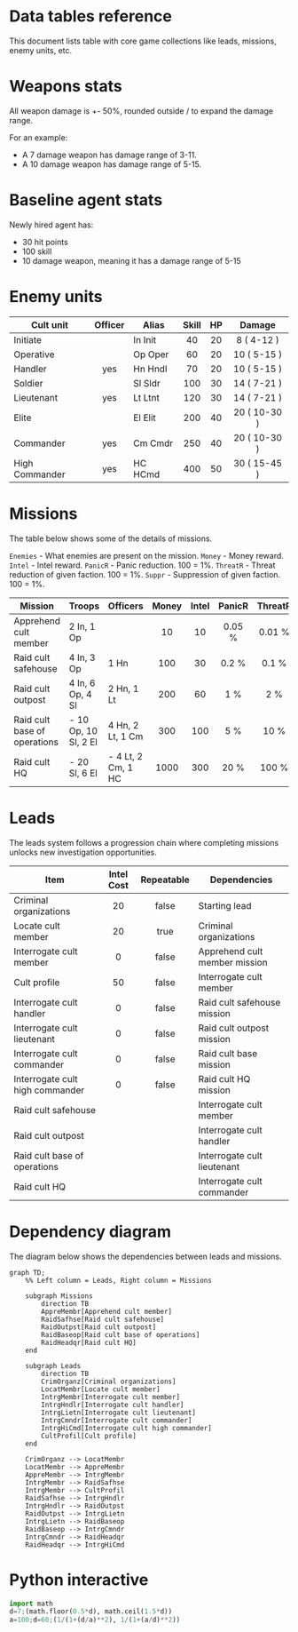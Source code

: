 # Data tables reference

This document lists table with core game collections like leads, missions, enemy units, etc.

# Weapons stats

All weapon damage is +- 50%, rounded outside / to expand the damage range.

For an example:

- A 7 damage weapon has damage range of 3-11.
- A 10 damage weapon has damage range of 5-15.

# Baseline agent stats

Newly hired agent has:

- 30 hit points
- 100 skill
- 10 damage weapon, meaning it has a damage range of 5-15

# Enemy units

| Cult unit      | Officer | Alias   | Skill | HP  |    Damage    |
| -------------- | :-----: | ------- | :---: | :-: | :----------: |
| Initiate       |         | In Init |  40   | 20  | 8 (  4-12 )  |
| Operative      |         | Op Oper |  60   | 20  | 10 (  5-15 ) |
| Handler        |   yes   | Hn Hndl |  70   | 20  | 10 (  5-15 ) |
| Soldier        |         | Sl Sldr |  100  | 30  | 14 (  7-21 ) |
| Lieutenant     |   yes   | Lt Ltnt |  120  | 30  | 14 (  7-21 ) |
| Elite          |         | El Elit |  200  | 40  | 20 ( 10-30 ) |
| Commander      |   yes   | Cm Cmdr |  250  | 40  | 20 ( 10-30 ) |
| High Commander |   yes   | HC HCmd |  400  | 50  | 30 ( 15-45 ) |

# Missions

The table below shows some of the details of missions.

`Enemies` - What enemies are present on the mission.
`Money` - Money reward.
`Intel` - Intel reward.
`PanicR` - Panic reduction. 100 = 1%.
`ThreatR` - Threat reduction of given faction. 100 = 1%.
`Suppr` - Suppression of given faction. 100 = 1%.

| Mission                      | Troops                    | Officers               | Money | Intel | PanicR | ThreatR | Suppr |
| ---------------------------- | ------------------------- | ---------------------- | :---: | :---: | :----: | :-----: | :---: |
| Apprehend cult member        | 2 In,  1 Op               |                        |  10   |  10   | 0.05 % | 0.01 %  | 0.1 % |
| Raid cult safehouse          | 4 In,  3 Op               | 1 Hn                   |  100  |  30   | 0.2 %  |  0.1 %  | 10 %  |
| Raid cult outpost            | 4 In,  6 Op,  4 Sl        | 2 Hn, 1 Lt             |  200  |  60   |  1 %   |   2 %   | 50 %  |
| Raid cult base of operations | -      10 Op, 10 Sl, 2 El | 4 Hn, 2 Lt, 1 Cm       |  300  |  100  |  5 %   |  10 %   | 100 % |
| Raid cult HQ                 | -             20 Sl, 6 El | -     4 Lt, 2 Cm, 1 HC | 1000  |  300  |  20 %  |  100 %  | 100 % |

# Leads

The leads system follows a progression chain where completing missions unlocks new investigation opportunities.

| Item                            | Intel Cost | Repeatable | Dependencies                  |
| ------------------------------- | :--------: | :--------: | ----------------------------- |
| Criminal organizations          |     20     |   false    | Starting lead                 |
| Locate cult member              |     20     |    true    | Criminal organizations        |
| Interrogate cult member         |     0      |   false    | Apprehend cult member mission |
| Cult profile                    |     50     |   false    | Interrogate cult member       |
| Interrogate cult handler        |     0      |   false    | Raid cult safehouse mission   |
| Interrogate cult lieutenant     |     0      |   false    | Raid cult outpost mission     |
| Interrogate cult commander      |     0      |   false    | Raid cult base mission        |
| Interrogate cult high commander |     0      |   false    | Raid cult HQ mission          |
| Raid cult safehouse             |            |            | Interrogate cult member       |
| Raid cult outpost               |            |            | Interrogate cult handler      |
| Raid cult base of operations    |            |            | Interrogate cult lieutenant   |
| Raid cult HQ                    |            |            | Interrogate cult commander    |

# Dependency diagram

The diagram below shows the dependencies between leads and missions.

<!-- cspell:disable -->
```mermaid
graph TD;
    %% Left column = Leads, Right column = Missions

    subgraph Missions
        direction TB
        AppreMembr[Apprehend cult member]
        RaidSafhse[Raid cult safehouse]
        RaidOutpst[Raid cult outpost]
        RaidBaseop[Raid cult base of operations]
        RaidHeadqr[Raid cult HQ]
    end
    
    subgraph Leads
        direction TB
        CrimOrganz[Criminal organizations]
        LocatMembr[Locate cult member]
        IntrgMembr[Interrogate cult member]
        IntrgHndlr[Interrogate cult handler]
        IntrgLietn[Interrogate cult lieutenant]
        IntrgCmndr[Interrogate cult commander]
        IntrgHiCmd[Interrogate cult high commander]
        CultProfil[Cult profile]
    end

    CrimOrganz --> LocatMembr
    LocatMembr --> AppreMembr
    AppreMembr --> IntrgMembr
    IntrgMembr --> RaidSafhse
    IntrgMembr --> CultProfil
    RaidSafhse --> IntrgHndlr
    IntrgHndlr --> RaidOutpst
    RaidOutpst --> IntrgLietn
    IntrgLietn --> RaidBaseop
    RaidBaseop --> IntrgCmndr
    IntrgCmndr --> RaidHeadqr
    RaidHeadqr --> IntrgHiCmd
```
<!-- cspell:enable -->

# Python interactive

``` python
import math
d=7;(math.floor(0.5*d), math.ceil(1.5*d))
a=100;d=60;(1/(1+(d/a)**2), 1/(1+(a/d)**2))
```
